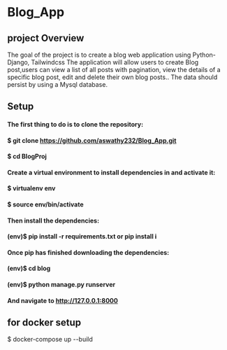 # Blog_App

## project Overview
The goal of the project is to create a blog web application using Python-Django, Tailwindcss The application will allow users to create Blog post,users can view a list of all posts with pagination, view the details of a specific blog post, edit and delete their own blog posts.. The data should persist by using a Mysql database.




## Setup

#### The first thing to do is to clone the repository:
#### $ git clone https://github.com/aswathy232/Blog_App.git
#### $ cd BlogProj
#### Create a virtual environment to install dependencies in and activate it:
#### $ virtualenv env
#### $ source env/bin/activate
#### Then install the dependencies:

#### (env)$ pip install -r requirements.txt or pip install i
#### Once pip has finished downloading the dependencies:

#### (env)$ cd blog
#### (env)$ python manage.py runserver
#### And navigate to http://127.0.0.1:8000

## for docker setup
$ docker-compose up --build

